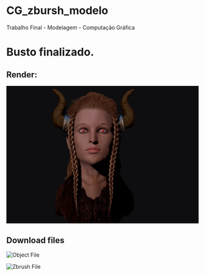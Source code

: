# CG_zbursh_modelo
Trabalho Final - Modelagem - Computação Gráfica 

# Busto finalizado. 

## Render:
![Enfige Busto](ff.jpg)

## Download files

![Object File]()

![Zbrush File]()
